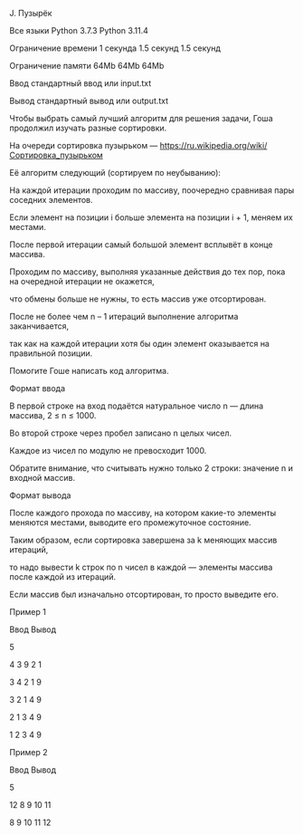 J. Пузырёк

Все языки	Python 3.7.3	Python 3.11.4

Ограничение времени	1 секунда	1.5 секунд	1.5 секунд

Ограничение памяти	64Mb	64Mb	64Mb

Ввод	стандартный ввод или input.txt

Вывод	стандартный вывод или output.txt

Чтобы выбрать самый лучший алгоритм для решения задачи, Гоша продолжил изучать разные сортировки.

На очереди сортировка пузырьком — https://ru.wikipedia.org/wiki/Сортировка_пузырьком

Её алгоритм следующий (сортируем по неубыванию):


На каждой итерации проходим по массиву, поочередно сравнивая пары соседних элементов. 

Если элемент на позиции i больше элемента на позиции i + 1, меняем их местами. 

После первой итерации самый большой элемент всплывёт в конце массива.

Проходим по массиву, выполняя указанные действия до тех пор, пока на очередной итерации не окажется, 

что обмены больше не нужны, то есть массив уже отсортирован.

После не более чем n – 1 итераций выполнение алгоритма заканчивается, 

так как на каждой итерации хотя бы один элемент оказывается на правильной позиции.

Помогите Гоше написать код алгоритма.

Формат ввода

В первой строке на вход подаётся натуральное число n — длина массива, 2 ≤ n ≤ 1000.

Во второй строке через пробел записано n целых чисел.

Каждое из чисел по модулю не превосходит 1000.

Обратите внимание, что считывать нужно только 2 строки: значение n и входной массив.

Формат вывода

После каждого прохода по массиву, на котором какие-то элементы меняются местами, выводите его промежуточное состояние.

Таким образом, если сортировка завершена за k меняющих массив итераций, 

то надо вывести k строк по n чисел в каждой — элементы массива после каждой из итераций.

Если массив был изначально отсортирован, то просто выведите его.

Пример 1

Ввод	Вывод

5

4 3 9 2 1

3 4 2 1 9

3 2 1 4 9

2 1 3 4 9

1 2 3 4 9

Пример 2

Ввод	Вывод

5

12 8 9 10 11

8 9 10 11 12
